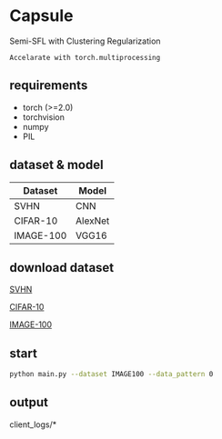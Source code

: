 # Capsule
Semi-SFL with Clustering Regularization

`Accelarate with torch.multiprocessing`

## requirements
+ torch (>=2.0)
+ torchvision
+ numpy
+ PIL

## dataset & model
|Dataset|Model|
|-|-|
|SVHN | CNN| 
|CIFAR-10 | AlexNet |
|IMAGE-100 | VGG16 |

## download dataset
[SVHN](http://ufldl.stanford.edu/housenumbers/)

[CIFAR-10](http://www.cs.toronto.edu/~kriz/cifar.html)

[IMAGE-100](https://rec.ustc.edu.cn/share/8cb6abd0-806b-11ee-8e09-13f01dde3b5b)

## start
```bash
python main.py --dataset IMAGE100 --data_pattern 0
```

## output
client_logs/*
